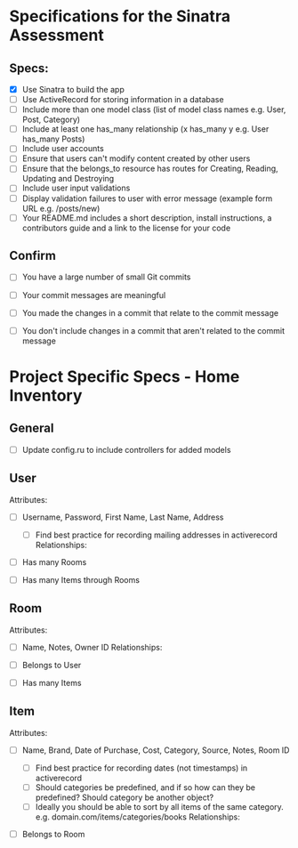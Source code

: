 # Specifications for the Sinatra Assessment

## Specs:
- [x] Use Sinatra to build the app
- [ ] Use ActiveRecord for storing information in a database
- [ ] Include more than one model class (list of model class names e.g. User, Post, Category)
- [ ] Include at least one has_many relationship (x has_many y e.g. User has_many Posts)
- [ ] Include user accounts
- [ ] Ensure that users can't modify content created by other users
- [ ] Ensure that the belongs_to resource has routes for Creating, Reading, Updating and Destroying
- [ ] Include user input validations
- [ ] Display validation failures to user with error message (example form URL e.g. /posts/new)
- [ ] Your README.md includes a short description, install instructions, a contributors guide and a link to the license for your code

## Confirm
- [ ] You have a large number of small Git commits
- [ ] Your commit messages are meaningful
- [ ] You made the changes in a commit that relate to the commit message
- [ ] You don't include changes in a commit that aren't related to the commit message



# Project Specific Specs - Home Inventory
## General
- [ ] Update config.ru to include controllers for added models


## User
Attributes:
- [ ] Username, Password, First Name, Last Name, Address
	- [ ] Find best practice for recording mailing addresses in activerecord
Relationships:
- [ ] Has many Rooms
- [ ] Has many Items through Rooms 


## Room
Attributes:
- [ ] Name, Notes, Owner ID
Relationships:
- [ ] Belongs to User
- [ ] Has many Items


## Item
Attributes:
- [ ] Name, Brand, Date of Purchase, Cost, Category, Source, Notes, Room ID
	- [ ] Find best practice for recording dates (not timestamps) in activerecord
	- [ ] Should categories be predefined, and if so how can they be predefined? Should category be another object?
	- [ ] Ideally you should be able to sort by all items of the same category. e.g. domain.com/items/categories/books
Relationships:
- [ ] Belongs to Room

